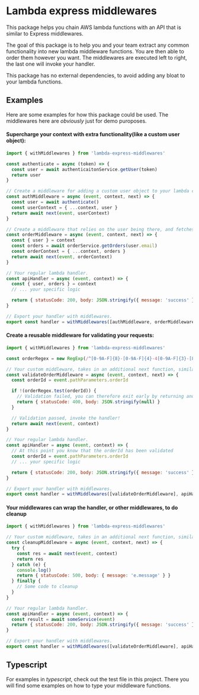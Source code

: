 # Lambda express middlewares
This package helps you chain AWS lambda functions with an API that is similar to
Express middlewares.

The goal of this package is to help you and your team extract any common
functionality into new lambda middleware functions. You are then able to
order them however you want. The middlewares are executed left to right,
the last one will invoke your handler.

This package has no external dependencies, to avoid adding any bloat to your
lambda functions.

## Examples
Here are some examples for how this package could be used. The middlewares here
are *obviously* just for demo puroposes.


#### Supercharge your context with extra functionality(like a custom user object):

```js
import { withMiddlewares } from 'lambda-express-middlewares'

const authenticate = async (token) => {
  const user = await authenticaitonService.getUser(token)
  return user
}

// Create a middleware for adding a custom user object to your lambda context.
const authMiddleware = async (event, context, next) => {
  const user = await authenticate()
  const userContext = { ...context, user }
  return await next(event, userContext)
}

// Create a middleware that relies on the user being there, and fetches additional information.
const orderMiddleware = async (event, context, next) => {
  const { user } = context
  const orders = await orderService.getOrders(user.email)
  const orderContext = { ...context, orders }
  return await next(event, orderContext)
}

// Your regular lambda handler.
const apiHandler = async (event, context) => {
  const { user, orders } = context
  // ... your specific logic

  return { statusCode: 200, body: JSON.stringify({ message: 'success' }) }
}

// Export your handler with middlewares.
export const handler = withMiddlewares([authMiddleware, orderMiddleware], apiHandler)
```


#### Create a reusable middleware for validating your requests:

```js
import { withMiddlewares } from 'lambda-express-middlewares'

const orderRegex = new RegExp(/^[0-9A-F]{8}-[0-9A-F]{4}-4[0-9A-F]{3}-[89AB][0-9A-F]{3}-[0-9A-F]{12}$/i)

// Your custom middleware, takes in an additional next function, similar to express.
const validateOrderMiddleware = async (event, context, next) => {
  const orderId = event.pathParameters.orderId

  if !(orderRegex.test(orderId)) {
    // Validation failed, you can therefore exit early by returning and not invoking the *next* function.
    return { statusCode: 400, body: JSON.stringify(null) }
  }

  // Validation passed, invoke the handler!
  return await next(event, context)
}

// Your regular lambda handler.
const apiHandler = async (event, context) => {
  // At this point you know that the orderId has been validated
  const orderId = event.pathParameters.orderId
  // ... your specific logic

  return { statusCode: 200, body: JSON.stringify({ message: 'success' }) }
}

// Export your handler with middlewares.
export const handler = withMiddlewares([validateOrderMiddleware], apiHandler)
```


#### Your middlewares can wrap the handler, or other middlewares, to do cleanup

```js
import { withMiddlewares } from 'lambda-express-middlewares'

// Your custom middleware, takes in an additional next function, similar to express.
const cleanupMiddleware = async (event, context, next) => {
  try {
    const res = await next(event, context)
    return res
  } catch (e) {
    console.log()
    return { statusCode: 500, body: { message: 'e.message' } }
  } finally {
    // Some code to cleanup
  }
}

// Your regular lambda handler.
const apiHandler = async (event, context) => {
  const result = await someService(event)
  return { statusCode: 200, body: JSON.stringify({ message: 'success' }) }
}

// Export your handler with middlewares.
export const handler = withMiddlewares([validateOrderMiddleware], apiHandler)
```


## Typescript
For examples in *typescript*, check out the test file in this project. There
you will find some examples on how to type your middleware functions.
